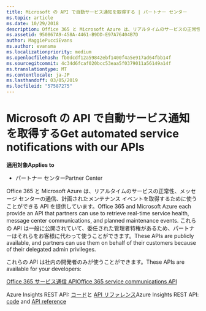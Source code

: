 ```yaml
---
title: Microsoft の API で自動サービス通知を取得する | パートナー センター
ms.topic: article
ms.date: 10/29/2018
description: Office 365 と Microsoft Azure は、リアルタイムのサービスの正常性、メッセージ センターの通信、計画されたメンテナンス イベントを取得するために使うことができる API を提供しています。
ms.assetid: 950867A9-458A-4461-B9DD-E97A76404B7D
author: MaggiePucciEvans
ms.author: evansma
ms.localizationpriority: medium
ms.openlocfilehash: fb0dcdf12a59842ebf1400f4a5e917ad64fbb14f
ms.sourcegitcommit: 4c34d6fcaf020bcc53eaa5f0379011a56149a14f
ms.translationtype: MT
ms.contentlocale: ja-JP
ms.lasthandoff: 03/05/2019
ms.locfileid: "57587275"
---
```

# <a name="get-automated-service-notifications-with-our-apis"></a><span data-ttu-id="fecde-103">Microsoft の API で自動サービス通知を取得する</span><span class="sxs-lookup"><span data-stu-id="fecde-103">Get automated service notifications with our APIs</span></span>

<span data-ttu-id="fecde-104">**適用対象**</span><span class="sxs-lookup"><span data-stu-id="fecde-104">**Applies to**</span></span>

-  <span data-ttu-id="fecde-105">パートナー センター</span><span class="sxs-lookup"><span data-stu-id="fecde-105">Partner Center</span></span>

<span data-ttu-id="fecde-106">Office 365 と Microsoft Azure は、リアルタイムのサービスの正常性、メッセージ センターの通信、計画されたメンテナンス イベントを取得するために使うことができる API を提供しています。</span><span class="sxs-lookup"><span data-stu-id="fecde-106">Office 365 and Microsoft Azure each provide an API that partners can use to retrieve real-time service health, message center communications, and planned maintenance events.</span></span> <span data-ttu-id="fecde-107">これらの API は一般に公開されていて、委任された管理者特権があるため、パートナーはそれらをお客様に代わって使うことができます。</span><span class="sxs-lookup"><span data-stu-id="fecde-107">These APIs are publicly available, and partners can use them on behalf of their customers because of their delegated admin privileges.</span></span>

<span data-ttu-id="fecde-108">これらの API は社内の開発者のみが使うことができます。</span><span class="sxs-lookup"><span data-stu-id="fecde-108">These APIs are available for your developers:</span></span>

[<span data-ttu-id="fecde-109">Office 365 サービス通信 API</span><span class="sxs-lookup"><span data-stu-id="fecde-109">Office 365 service communications API</span></span>](https://go.microsoft.com/fwlink/p/?LinkId=616899)

<span data-ttu-id="fecde-110">Azure Insights REST API: [コード](https://go.microsoft.com/fwlink/p/?LinkId=617299)と [API リファレンス](https://go.microsoft.com/fwlink/p/?LinkId=617300)</span><span class="sxs-lookup"><span data-stu-id="fecde-110">Azure Insights REST API: [code](https://go.microsoft.com/fwlink/p/?LinkId=617299) and [API reference](https://go.microsoft.com/fwlink/p/?LinkId=617300)</span></span>

 

 



